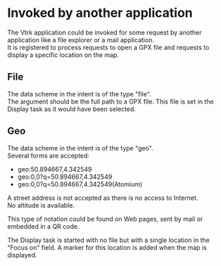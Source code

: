 # Invoked by another application

The Vtrk application could be invoked for some request by
another application like a file explorer or a mail application.  
It is registered to process requests to open a GPX file and
requests to display a specific location on the map.

## File

The data scheme in the intent is of the type "file".  
The argument should be the full path to a GPX file. This file
is set in the Display task as it would have been selected.

## Geo

The data scheme in the intent is of the type "geo".  
Several forms are accepted:

+ geo:50.894667,4.342549
+ geo:0,0?q=50.894667,4.342549
+ geo:0,0?q=50.894667,4.342549(Atomium)

A street address is not accepted as there is no access to Internet.  
No altitude is available.

This type of notation could be found on Web pages, sent by mail or
embedded in a QR code.

The Display task is started with no file but with a single location
in the "Focus on" field. A marker for this location is added when
the map is displayed.

